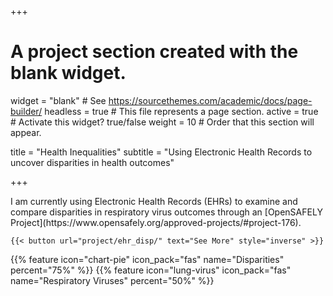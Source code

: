 +++
# A project section created with the blank widget.
widget = "blank"  # See https://sourcethemes.com/academic/docs/page-builder/
headless = true  # This file represents a page section.
active = true # Activate this widget? true/false
weight = 10  # Order that this section will appear.

title = "Health Inequalities"
subtitle = "Using Electronic Health Records to uncover disparities in health outcomes"

+++

<div class="row">
  <div class="col-md-6">
    I am currently using Electronic Health Records (EHRs) to examine and compare disparities in respiratory virus outcomes through an [OpenSAFELY Project](https://www.opensafely.org/approved-projects/#project-176).

    {{< button url="project/ehr_disp/" text="See More" style="inverse" >}}
  </div>
  <div class="col-md-6">
    {{% feature icon="chart-pie" icon_pack="fas" name="Disparities" percent="75%" %}}
    {{% feature icon="lung-virus" icon_pack="fas" name="Respiratory Viruses" percent="50%" %}}
  </div>
</div>